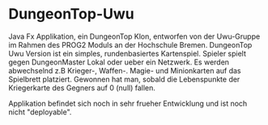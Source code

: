 # DungeonTop-Uwu
Java Fx Applikation, ein DungeonTop Klon, entworfen von der Uwu-Gruppe im Rahmen des PROG2 Moduls an der Hochschule Bremen. DungeonTop Uwu Version ist ein simples,
rundenbasiertes Kartenspiel. Spieler spielt gegen DungeonMaster Lokal oder ueber ein Netzwerk. Es werden abwechselnd z.B Krieger-, Waffen-. Magie- und Minionkarten auf
das Spielbrett platziert.
Gewonnen hat man, sobald die Lebenspunkte der Kriegerkarte des Gegners auf 0 (null) fallen.

Applikation befindet sich noch in sehr frueher Entwicklung und ist noch nicht "deployable".
